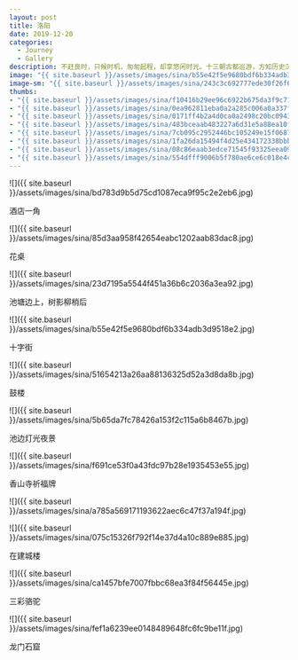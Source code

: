 ```yaml
---
layout: post
title: 洛阳
date: 2019-12-20
categories:
  - Journey
  - Gallery
description: 不赶良时，只候时机，匆匆起程，却享悠闲时光。十三朝古都巡游，方知历史沉淀深浅，腊月时光平添惬意。
image: "{{ site.baseurl }}/assets/images/sina/b55e42f5e9680bdf6b334adb3d9518e2.jpg"
image-sm: "{{ site.baseurl }}/assets/images/sina/243c3c692777ede30f26f6e9fa89beb5.jpg"
thumbs:
- "{{ site.baseurl }}/assets/images/sina/f10416b29ee96c6922b675da3f9c712f.jpg"
- "{{ site.baseurl }}/assets/images/sina/0ea962811eba0a2a285c006a0a337fd4.jpg"
- "{{ site.baseurl }}/assets/images/sina/0171ff4b2a4d0ca0a2498c20bc094348.jpg"
- "{{ site.baseurl }}/assets/images/sina/483bceaab483227a6d31e5a88ea10f59.jpg"
- "{{ site.baseurl }}/assets/images/sina/7cb095c2952446bc105249e15f0687e9.jpg"
- "{{ site.baseurl }}/assets/images/sina/1fa26da15494f4d25e434172338bbb9e.jpg"
- "{{ site.baseurl }}/assets/images/sina/08c86eaab3edce71545f93325eea0933.jpg"
- "{{ site.baseurl }}/assets/images/sina/554dfff9006b5f780ae6ce6c018e4c22.jpg"
---
```


![]({{ site.baseurl }}/assets/images/sina/bd783d9b5d75cd1087eca9f95c2e2eb6.jpg)

酒店一角

![]({{ site.baseurl }}/assets/images/sina/85d3aa958f42654eabc1202aab83dac8.jpg)


花桌

![]({{ site.baseurl }}/assets/images/sina/23d7195a5544f451a36b6c2036a3ea92.jpg)

池塘边上，树影柳梢后

![]({{ site.baseurl }}/assets/images/sina/b55e42f5e9680bdf6b334adb3d9518e2.jpg)

十字街

![]({{ site.baseurl }}/assets/images/sina/51654213a26aa88136325d52a3d8da8b.jpg)

鼓楼

![]({{ site.baseurl }}/assets/images/sina/5b65da7fc78426a153f2c115a6b8467b.jpg)

池边灯光夜景

![]({{ site.baseurl }}/assets/images/sina/f691ce53f0a43fdc97b28e1935453e55.jpg)

香山寺祈福牌

![]({{ site.baseurl }}/assets/images/sina/a785a569171193622aec6c47f37a194f.jpg)

![]({{ site.baseurl }}/assets/images/sina/075c15326f792f14e37d4a10c889e885.jpg)

在建城楼

![]({{ site.baseurl }}/assets/images/sina/ca1457bfe7007fbbc68ea3f84f56445e.jpg)

三彩骆驼

![]({{ site.baseurl }}/assets/images/sina/fef1a6239ee0148489648fc6fc9be11f.jpg)

龙门石窟
